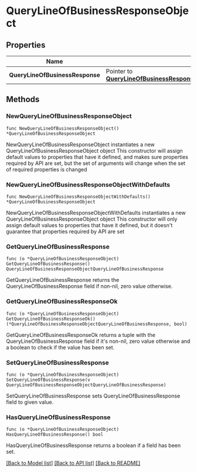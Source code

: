 # QueryLineOfBusinessResponseObject

## Properties

Name | Type | Description | Notes
------------ | ------------- | ------------- | -------------
**QueryLineOfBusinessResponse** | Pointer to [**QueryLineOfBusinessResponseObjectQueryLineOfBusinessResponse**](QueryLineOfBusinessResponseObjectQueryLineOfBusinessResponse.md) |  | [optional] 

## Methods

### NewQueryLineOfBusinessResponseObject

`func NewQueryLineOfBusinessResponseObject() *QueryLineOfBusinessResponseObject`

NewQueryLineOfBusinessResponseObject instantiates a new QueryLineOfBusinessResponseObject object
This constructor will assign default values to properties that have it defined,
and makes sure properties required by API are set, but the set of arguments
will change when the set of required properties is changed

### NewQueryLineOfBusinessResponseObjectWithDefaults

`func NewQueryLineOfBusinessResponseObjectWithDefaults() *QueryLineOfBusinessResponseObject`

NewQueryLineOfBusinessResponseObjectWithDefaults instantiates a new QueryLineOfBusinessResponseObject object
This constructor will only assign default values to properties that have it defined,
but it doesn't guarantee that properties required by API are set

### GetQueryLineOfBusinessResponse

`func (o *QueryLineOfBusinessResponseObject) GetQueryLineOfBusinessResponse() QueryLineOfBusinessResponseObjectQueryLineOfBusinessResponse`

GetQueryLineOfBusinessResponse returns the QueryLineOfBusinessResponse field if non-nil, zero value otherwise.

### GetQueryLineOfBusinessResponseOk

`func (o *QueryLineOfBusinessResponseObject) GetQueryLineOfBusinessResponseOk() (*QueryLineOfBusinessResponseObjectQueryLineOfBusinessResponse, bool)`

GetQueryLineOfBusinessResponseOk returns a tuple with the QueryLineOfBusinessResponse field if it's non-nil, zero value otherwise
and a boolean to check if the value has been set.

### SetQueryLineOfBusinessResponse

`func (o *QueryLineOfBusinessResponseObject) SetQueryLineOfBusinessResponse(v QueryLineOfBusinessResponseObjectQueryLineOfBusinessResponse)`

SetQueryLineOfBusinessResponse sets QueryLineOfBusinessResponse field to given value.

### HasQueryLineOfBusinessResponse

`func (o *QueryLineOfBusinessResponseObject) HasQueryLineOfBusinessResponse() bool`

HasQueryLineOfBusinessResponse returns a boolean if a field has been set.


[[Back to Model list]](../README.md#documentation-for-models) [[Back to API list]](../README.md#documentation-for-api-endpoints) [[Back to README]](../README.md)


